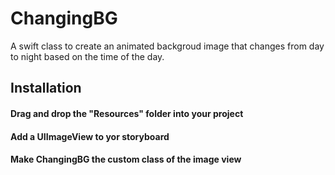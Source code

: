 # ChangingBG
A swift class to create an animated backgroud image that changes from day to night based on the time of the day.


## Installation
#### Drag and drop the "Resources" folder into your project
#### Add a UIImageView to yor storyboard
#### Make ChangingBG the custom class of the image view
